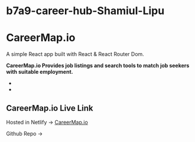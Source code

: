 # b7a9-career-hub-Shamiul-Lipu

# CareerMap.io

A simple React app built with React & React Router Dom.

**CareerMap.io Provides job listings and search tools to match job seekers with suitable employment.**

*  
*

## CareerMap.io Live Link
Hosted in Netlify -> [CareerMap.io]()

Github Repo -> []()

